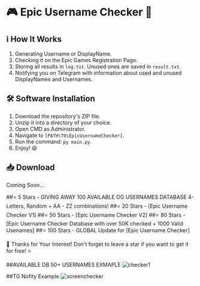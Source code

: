 # 🎮 Epic Username Checker 👤

## ℹ️ How It Works
1. Generating Username or DisplayName.
2. Checking it on the Epic Games Registration Page.
3. Storing all results in `log.txt`. Unused ones are saved in `result.txt`.
4. Notifying you on Telegram with information about used and unused DisplayNames and Usernames.

## 🛠️ Software Installation
1. Download the repository's ZIP file.
2. Unzip it into a directory of your choice.
3. Open CMD as Administrator.
4. Navigate to `[PATH\TO\EpicUsernameChecker]`.
5. Run the command: `py main.py`.
6. Enjoy! 😃

## 📥 Download
Coming Soon...

##⭐ 5 Stars - GIVING AWAY 100 AVAILABLE OG USERNAMES DATABASE 4-Letters, Random + AA - ZZ combinations!
##⭐ 20 Stars - [Epic Username Checker V1]
##⭐ 50 Stars - [Epic Username Checker V2]
##⭐ 80 Stars - [Epic Username Checker Database with over 50K checked + 1000 Valid Usenames]
##⭐ 100 Stars - GLOBAL Update for [Epic Username Checker]

🙏 Thanks for Your Interest!
Don't forget to leave a star if you want to get it for free! ⭐

##AVAILABLE DB 50+ USERNAMES EXMAPLE
![checker1](https://github.com/curtishdev/EpicUsernameChecker/assets/54275918/41388e19-0339-4036-9632-b48a9bee38af)


##TG Nofity Example
![screenchecker](https://github.com/curtishdev/EpicUsernameChecker/assets/54275918/220d8ab9-ddf7-4849-a556-690233663190)
